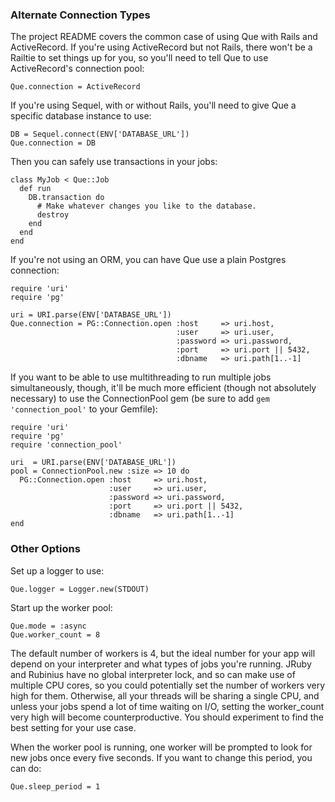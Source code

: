 ### Alternate Connection Types

The project README covers the common case of using Que with Rails and ActiveRecord. If you're using ActiveRecord but not Rails, there won't be a Railtie to set things up for you, so you'll need to tell Que to use ActiveRecord's connection pool:

    Que.connection = ActiveRecord

If you're using Sequel, with or without Rails, you'll need to give Que a specific database instance to use:

    DB = Sequel.connect(ENV['DATABASE_URL'])
    Que.connection = DB

Then you can safely use transactions in your jobs:

    class MyJob < Que::Job
      def run
        DB.transaction do
          # Make whatever changes you like to the database.
          destroy
        end
      end
    end

If you're not using an ORM, you can have Que use a plain Postgres connection:

    require 'uri'
    require 'pg'

    uri = URI.parse(ENV['DATABASE_URL'])
    Que.connection = PG::Connection.open :host     => uri.host,
                                         :user     => uri.user,
                                         :password => uri.password,
                                         :port     => uri.port || 5432,
                                         :dbname   => uri.path[1..-1]

If you want to be able to use multithreading to run multiple jobs simultaneously, though, it'll be much more efficient (though not absolutely necessary) to use the ConnectionPool gem (be sure to add `gem 'connection_pool'` to your Gemfile):

    require 'uri'
    require 'pg'
    require 'connection_pool'

    uri  = URI.parse(ENV['DATABASE_URL'])
    pool = ConnectionPool.new :size => 10 do
      PG::Connection.open :host     => uri.host,
                          :user     => uri.user,
                          :password => uri.password,
                          :port     => uri.port || 5432,
                          :dbname   => uri.path[1..-1]
    end

### Other Options

Set up a logger to use:

    Que.logger = Logger.new(STDOUT)

Start up the worker pool:

    Que.mode = :async
    Que.worker_count = 8

The default number of workers is 4, but the ideal number for your app will depend on your interpreter and what types of jobs you're running. JRuby and Rubinius have no global interpreter lock, and so can make use of multiple CPU cores, so you could potentially set the number of workers very high for them. Otherwise, all your threads will be sharing a single CPU, and unless your jobs spend a lot of time waiting on I/O, setting the worker_count very high will become counterproductive. You should experiment to find the best setting for your use case.

When the worker pool is running, one worker will be prompted to look for new jobs once every five seconds. If you want to change this period, you can do:

    Que.sleep_period = 1
